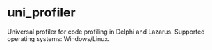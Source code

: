 # uni_profiler
Universal profiler for code profiling in Delphi and Lazarus. 
Supported operating systems: Windows/Linux.
